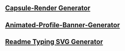 ## [Capsule-Render Generator](https://github.com/kyechan99/capsule-render?tab=readme-ov-file#color)
## [Animated-Profile-Banner-Generator](https://github.com/Saviru/Animated-Profile-Banner-Generator)
## [Readme Typing SVG Generator](https://github.com/DenverCoder1/readme-typing-svg)
